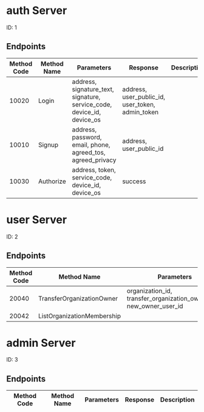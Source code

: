 
# auth Server
ID: 1
## Endpoints
|Method Code|Method Name|Parameters|Response|Description|
|-----------|-----------|----------|--------|-----------|
|10020|Login|address, signature_text, signature, service_code, device_id, device_os|address, user_public_id, user_token, admin_token||
|10010|Signup|address, password, email, phone, agreed_tos, agreed_privacy|address, user_public_id||
|10030|Authorize|address, token, service_code, device_id, device_os|success||

# user Server
ID: 2
## Endpoints
|Method Code|Method Name|Parameters|Response|Description|
|-----------|-----------|----------|--------|-----------|
|20040|TransferOrganizationOwner|organization_id, transfer_organization_owner_key, new_owner_user_id|||
|20042|ListOrganizationMembership||memberships||

# admin Server
ID: 3
## Endpoints
|Method Code|Method Name|Parameters|Response|Description|
|-----------|-----------|----------|--------|-----------|
